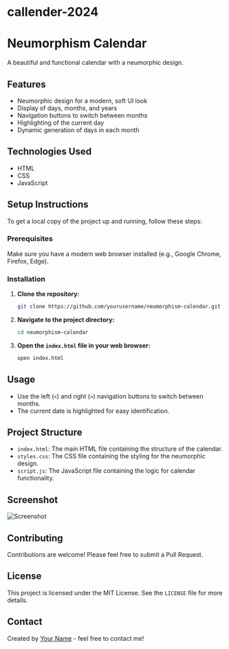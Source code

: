 # callender-2024

# Neumorphism Calendar

A beautiful and functional calendar with a neumorphic design.


## Features

- Neumorphic design for a modern, soft UI look
- Display of days, months, and years
- Navigation buttons to switch between months
- Highlighting of the current day
- Dynamic generation of days in each month

## Technologies Used

- HTML
- CSS
- JavaScript

## Setup Instructions

To get a local copy of the project up and running, follow these steps:

### Prerequisites

Make sure you have a modern web browser installed (e.g., Google Chrome, Firefox, Edge).

### Installation

1. **Clone the repository:**

    ```bash
    git clone https://github.com/yourusername/neumorphism-calendar.git
    ```

2. **Navigate to the project directory:**

    ```bash
    cd neumorphism-calendar
    ```

3. **Open the `index.html` file in your web browser:**

    ```bash
    open index.html
    ```

## Usage

- Use the left (`<`) and right (`>`) navigation buttons to switch between months.
- The current date is highlighted for easy identification.

## Project Structure

- `index.html`: The main HTML file containing the structure of the calendar.
- `styles.css`: The CSS file containing the styling for the neumorphic design.
- `script.js`: The JavaScript file containing the logic for calendar functionality.

## Screenshot

![Screenshot](path-to-your-screenshot.png)

## Contributing

Contributions are welcome! Please feel free to submit a Pull Request.

## License

This project is licensed under the MIT License. See the `LICENSE` file for more details.

## Contact

Created by [Your Name](https://github.com/yourusername) - feel free to contact me!


